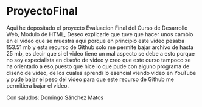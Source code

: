 # ProyectoFinal

Aqui he depositado el proyecto Evaluacion Final del Curso de Desarrollo Web, Modulo de HTML,
Deseo explicarle que tuve que hacer unos cambio en el video que se muestra aqui porque en principio este video pesaba
153.51 mb y esta recurso de Github solo me permite bajar archivo de hasta 25 mb, es decir que si el video tiene un mal aspecto se debe 
a esto porque no soy especialista en diseño de video y creo que este curso tampoco se ha orientado a eso,puesto que hice lo que pude 
con alguno programa de diseño de video, de los cuales aprendi lo esencial viendo video en YouTube y pude bajar el peso del video para que este recurso de Github me permitiera bajar el video.

Con saludos: Domingo Sánchez Matos
